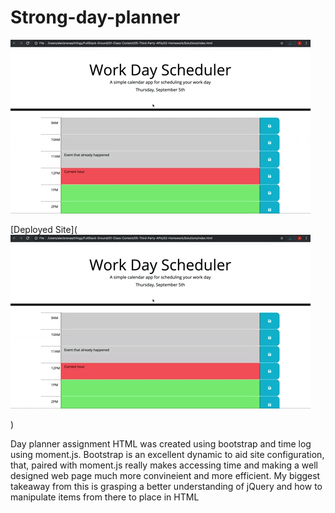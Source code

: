 # Strong-day-planner

![Day planner homework](./Image/05-third-party-apis-homework-demo.gif)

[Deployed Site](![Day planner homework](./Image/05-third-party-apis-homework-demo.gif)

)



Day planner assignment HTML was created using bootstrap and time log using moment.js. Bootstrap is an excellent dynamic to aid site configuration, that, paired with moment.js really makes accessing time and making a well designed web page much more convineient and more efficient. My biggest takeaway from this is grasping a better understanding of jQuery and how to manipulate items from there to place in HTML




